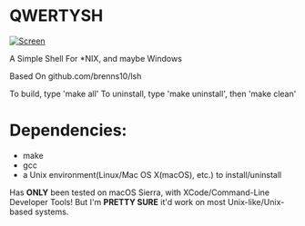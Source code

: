 # QWERTYSH

[![Screen](https://raw.github.com/MajickTek/QWERTYSH/master/SCREENSHOT.png)](https://raw.github.com/MajickTek/QWERTYSH/master/SCREENSHOT.png)

A Simple Shell For *NIX, and maybe Windows

Based On github.com/brenns10/lsh

To build, type 'make all'
To uninstall, type 'make uninstall', then 'make clean'

# Dependencies:
- make
- gcc
- a Unix environment(Linux/Mac OS X(macOS), etc.) to install/uninstall

Has **ONLY** been tested on macOS Sierra, with XCode/Command-Line Developer Tools! But I'm **PRETTY SURE** it'd work on most Unix-like/Unix-based systems.
